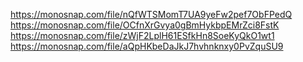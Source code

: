 https://monosnap.com/file/nQfWTSMomT7UA9yeFw2pef7ObFPedQ
https://monosnap.com/file/OCfnXrGvya0gBmHykbpEMrZci8FstK
https://monosnap.com/file/zWjF2LplH61ESfkHn8SoeKyQkO1wt1
https://monosnap.com/file/aQpHKbeDaJkJ7hvhnknxy0PvZquSU9
